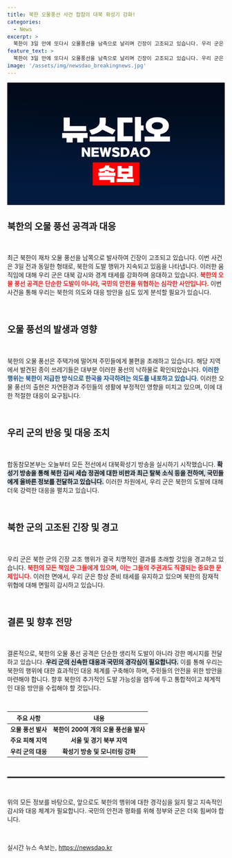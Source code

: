 ```yaml
---
title: 북한 오물풍선 사건 합참의 대북 확성기 강화!
categories:
  - News
excerpt: >
  북한이 3일 만에 또다시 오물풍선을 남측으로 날리며 긴장이 고조되고 있습니다. 우리 군은 모든 전선에서 대북 확성기 방송을 확대해 맞대응을 강화하고, 치졸한 행위에 대한 경고를 강화했습니다. 클릭해 자세한 내용을 확인하세요!
feature_text: >
  북한이 3일 만에 또다시 오물풍선을 남측으로 날리며 긴장이 고조되고 있습니다. 우리 군은 모든 전선에서 대북 확성기 방송을 확대해 맞대응을 강화하고, 치졸한 행위에 대한 경고를 강화했습니다. 클릭해 자세한 내용을 확인하세요!
image: '/assets/img/newsdao_breakingnews.jpg'
---
```


<p><img src="/assets/img/newsdao_breakingnews.jpg" alt="pcversion 속보" /></p>

<h2 data-ke-size="size26">북한의 오물 풍선 공격과 대응</h2>

<p data-ke-size="size16">&nbsp;</p>

<p data-ke-size="size16">최근 북한이 재차 오물 풍선을 남쪽으로 발사하여 긴장이 고조되고 있습니다. 이번 사건은 3일 전과 동일한 형태로, 북한의 도발 행위가 지속되고 있음을 나타냅니다. 이러한 움직임에 대해 우리 군은 대북 감시와 경계 태세를 강화하며 응대하고 있습니다. <b><span style="color: #ee2323;">북한의 오물 풍선 공격은 단순한 도발이 아니라, 국민의 안전을 위협하는 심각한 사안입니다.</span></b> 이번 사건을 통해 우리는 북한의 의도와 대응 방안을 심도 있게 분석할 필요가 있습니다.</p>

<p data-ke-size="size16">&nbsp;</p>

<h2 data-ke-size="size26">오물 풍선의 발생과 영향</h2>

<p data-ke-size="size16">&nbsp;</p>

<p data-ke-size="size16">북한의 오물 풍선은 주택가에 떨어져 주민들에게 불편을 초래하고 있습니다. 해당 지역에서 발견된 종이 쓰레기들은 대부분 이러한 풍선의 낙하물로 확인되었습니다. <b><span style="color: #1a5490;">이러한 행위는 북한이 저급한 방식으로 한국을 자극하려는 의도를 내포하고 있습니다.</span></b> 이러한 오물 풍선의 출현은 자연환경과 주민들의 생활에 부정적인 영향을 미치고 있으며, 이에 대한 적절한 대응이 요구됩니다.</p>

<p data-ke-size="size16">&nbsp;</p>

<h2 data-ke-size="size26">우리 군의 반응 및 대응 조치</h2>

<p data-ke-size="size16">&nbsp;</p>

<p data-ke-size="size16">합동참모본부는 오늘부터 모든 전선에서 대북확성기 방송을 실시하기 시작했습니다. <b><span style="background-color: #21538527;">확성기 방송을 통해 북한 김씨 세습 정권에 대한 비판과 최근 탈북 소식 등을 전하며, 국민들에게 올바른 정보를 전달하고 있습니다.</span></b> 이러한 차원에서, 우리 군은 북한의 도발에 대해 더욱 강력한 대응을 펼치고 있습니다.</p>

<p data-ke-size="size16">&nbsp;</p>

<h2 data-ke-size="size26">북한 군의 고조된 긴장 및 경고</h2>

<p data-ke-size="size16">&nbsp;</p>

<p data-ke-size="size16">우리 군은 북한 군의 긴장 고조 행위가 결국 치명적인 결과를 초래할 것임을 경고하고 있습니다. <b><span style="color: #ee2323;">북한의 모든 책임은 그들에게 있으며, 이는 그들의 주권과도 직결되는 중요한 문제입니다.</span></b> 이러한 면에서, 우리 군은 항상 준비 태세를 유지하고 있으며 북한의 잠재적 위협에 대해 면밀히 감시하고 있습니다.</p>

<p data-ke-size="size16">&nbsp;</p>

<h2 data-ke-size="size26">결론 및 향후 전망</h2>

<p data-ke-size="size16">&nbsp;</p>

<p data-ke-size="size16">결론적으로, 북한의 오물 풍선 공격은 단순한 생리적 도발이 아니라 강한 메시지를 전달하고 있습니다. <b><span style="background-color: #21538527;">우리 군의 신속한 대응과 국민의 경각심이 필요합니다.</span></b> 이를 통해 우리는 북한의 행위에 대한 효과적인 대응 체계를 구축해야 하며, 주민들의 안전을 위한 방안을 마련해야 합니다. 향후 북한의 추가적인 도발 가능성을 염두에 두고 통합적이고 체계적인 대응 방안을 수립해야 할 것입니다.</p>

<p data-ke-size="size16">&nbsp;</p>

<table style="width: 100%; border-collapse: collapse;">
    <thead>
        <tr>
            <th style="text-align: center;"><b>주요 사항</b></th>
            <th style="text-align: center;"><b>내용</b></th>
        </tr>
    </thead>
    <tbody>
        <tr>
            <td style="text-align: center; height: 17px;"><b>오물 풍선 발사</b></td>
            <td style="text-align: center; height: 17px;"><b>북한이 200여 개의 오물 풍선을 발사</b></td>
        </tr>
        <tr>
            <td style="text-align: center; height: 17px;"><b>주요 피해 지역</b></td>
            <td style="text-align: center; height: 17px;"><b>서울 및 경기 북부 지역</b></td>
        </tr>
        <tr>
            <td style="text-align: center; height: 17px;"><b>우리 군의 대응</b></td>
            <td style="text-align: center; height: 17px;"><b>확성기 방송 및 모니터링 강화</b></td>
        </tr>
    </tbody>
</table>

<p data-ke-size="size16">&nbsp;</p>

<hr style="border: 1px solid #000;" /> 

<p data-ke-size="size16">&nbsp;</p> 

<p data-ke-size="size16">위의 모든 정보를 바탕으로, 앞으로도 북한의 행위에 대한 경각심을 잃지 말고 지속적인 감시와 대응 체계가 필요합니다. 국민의 안전과 평화를 위해 정부와 군은 더욱 힘써야 합니다.</p>

<p data-ke-size="size16">&nbsp;</p>
실시간 뉴스 속보는, <a href="https://newsdao.kr" rel="dofollow">https://newsdao.kr</a>


